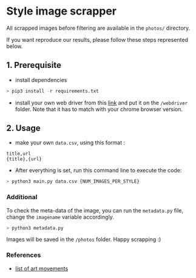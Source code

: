 # Style image scrapper

All scrapped images before filtering are available in the `photos/` directory.

If you want reproduce our results, please follow these steps represented below.

## 1. Prerequisite

- install dependencies

```python
> pip3 install -r requirements.txt
```

- install your own web driver from this [link](https://chromedriver.chromium.org/downloads) and put it on the `/webdriver` folder. Note that it has to match with your chrome browser version.

## 2. Usage

- make your own `data.csv`, using this format :

```
title,url
{title},{url}
```

- After everything is set, run this command line to execute the code:

```python
> python3 main.py data.csv {NUM_IMAGES_PER_STYLE}
```

### Additional

To check the meta-data of the image, you can run the `metadata.py` file, change the `imagename` variable accordingly.

```python
> python3 metadata.py 
```

Images will be saved in the `/photos` folder. Happy scrapping :)

### References

- [list of art movements](https://en.wikipedia.org/wiki/List_of_art_movements)
